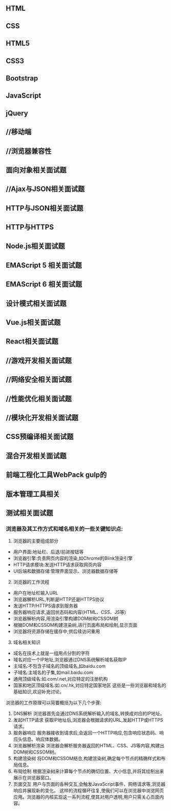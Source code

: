 
## HTML

## CSS

## HTML5

## CSS3

## Bootstrap

## JavaScript

## jQuery

## //移动端

## //浏览器兼容性

## 面向对象相关面试题

## //Ajax与JSON相关面试题

## HTTP与JSON相关面试题

## HTTP与HTTPS

## Node.js相关面试题

## EMAScript 5 相关面试题

## EMAScript 6 相关面试题

## 设计模式相关面试题

## Vue.js相关面试题

## React相关面试题

## //游戏开发相关面试题

## //网络安全相关面试题

## //性能优化相关面试题

## //模块化开发相关面试题

## CSS预编译相关面试题

## 混合开发相关面试题

## 前端工程化工具WebPack gulp的

## 版本管理工具相关

## 测试相关面试题



###  浏览器及其工作方式和域名相关的一些关键知识点:

1. 浏览器的主要组成部分
- 用户界面:地址栏、后退/前进按钮等
- 浏览器引擎:负责网页内容的渲染,如Chrome的Blink渲染引擎
- HTTP请求模块:发送HTTP请求获取网页内容
- UI后端和数据存储:管理界面显示、浏览器数据存储等
2. 浏览器的工作流程
- 用户在地址栏输入URL
- 浏览器解析URL,判断是HTTP还是HTTPS协议
- 发送HTTP/HTTPS请求到服务器
- 服务器响应请求,返回状态码和内容(HTML、CSS、JS等)
- 浏览器解析内容,用渲染引擎构建DOM树和CSSOM树
- 根据DOM和CSSOM构建渲染树,进行页面布局和绘制,显示页面
- 浏览器将资源存储在缓存中,供后续访问重用
3. 域名相关知识 
- 域名在技术上就是一组用点分割的字符
- 域名对应一个IP地址,浏览器通过DNS系统解析域名获取IP
- 主域名:不包含子域名的顶级域名,如baidu.com
- 子域名:主域名的子集,如mail.baidu.com
- 通用顶级域名:如.com/.net,对应特定的注册机构
- 国家和地区顶级域名:如.cn/.hk,对应特定国家地区
  这些是一些浏览器和域名的基础知识,欢迎补充讨论。

 浏览器的工作原理可以简要概括为以下几个步骤:

1. DNS解析
  浏览器首先会通过DNS系统解析输入的域名,转换成对应的IP地址。
2. 发起HTTP请求
  获取IP地址后,浏览器会根据请求的URL,发起HTTP或HTTPS请求。
3. 服务器响应 
  服务器接收到请求后,会返回一个HTTP响应,包含响应状态码、响应头信息、响应体数据。
4. 浏览器解析渲染
  浏览器会解析服务器返回的HTML、CSS、JS等内容,构建出DOM树和CSSOM树。
5. 构建渲染树
  将DOM和CSSOM结合,构建渲染树,确定每个节点的精确样式和布局信息。
6. 布局绘制
  根据渲染树来计算每个节点的确切位置、大小信息,并将其绘制出来展示在浏览器窗口。
7. 页面交互
  用户与页面的各种交互,会触发JavaScript事件、网络请求等,浏览器响应并展现新的变化。
  这样的流程循环往复,使我们可以在浏览器中浏览网页应用。浏览器的内核实现这一系列流程,使其对用户透明,用户只需关心页面内容。